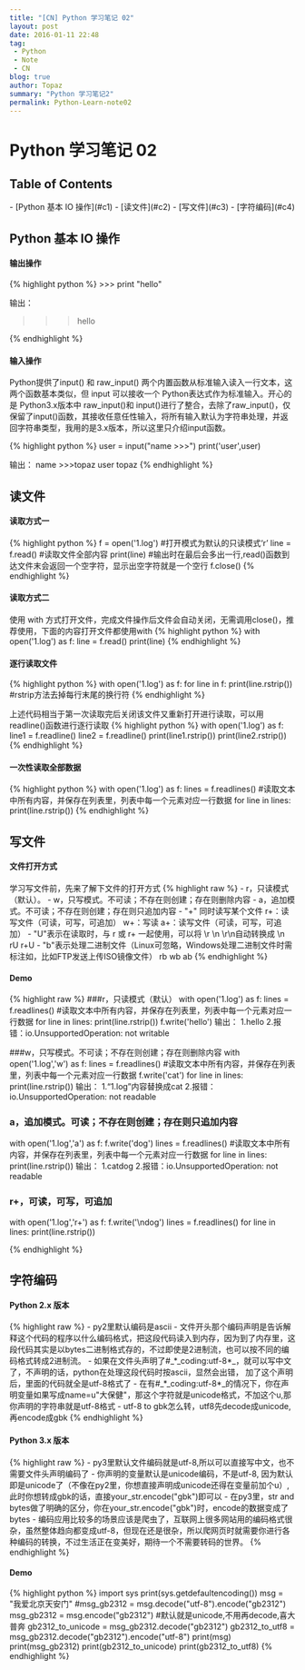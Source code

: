 ```yaml
---
title: "[CN] Python 学习笔记 02"
layout: post
date: 2016-01-11 22:48
tag:
 - Python
 - Note
 - CN
blog: true
author: Topaz
summary: "Python 学习笔记2"
permalink: Python-Learn-note02
---
```


<h1 class="title"> Python 学习笔记 02 </h1>

<h2> Table of Contents </h2>
- [Python 基本 IO 操作](#c1)
- [读文件](#c2)
- [写文件](#c3)
- [字符编码](#c4)

<h2 id="c1">Python 基本 IO 操作</h2>
<h4>输出操作</h4>
{% highlight python %}
>>> print "hello"

输出：
>>> hello

{% endhighlight %}

<h4>输入操作</h4>
Python提供了input() 和 raw_input() 两个内置函数从标准输入读入一行文本，这两个函数基本类似，但 input 可以接收一个 Python表达式作为标准输入。开心的是 Python3.x版本中 raw_input()和 input()进行了整合，去除了raw_input()，仅保留了input()函数，其接收任意任性输入，将所有输入默认为字符串处理，并返回字符串类型，我用的是3.x版本，所以这里只介绍input函数。

{% highlight python %}
user = input("name >>>")
print('user',user)

输出：
name >>>topaz
user topaz
{% endhighlight %}

<h2 id="c2">读文件</h2>
<h4>读取方式一</h4>
{% highlight python %}
f = open('1.log')  #打开模式为默认的只读模式‘r’
line = f.read()		#读取文件全部内容
print(line)			#输出时在最后会多出一行,read()函数到达文件末会返回一个空字符，显示出空字符就是一个空行
f.close()
{% endhighlight %}

<h4>读取方式二</h4>
使用 with 方式打开文件，完成文件操作后文件会自动关闭，无需调用close()，推荐使用，下面的内容打开文件都使用with
{% highlight python %}
with open('1.log') as f:
    line = f.read()
    print(line)
{% endhighlight %}

<h4>逐行读取文件</h4>
{% highlight python %}
with open('1.log') as f:
    for line in f:
        print(line.rstrip())	#rstrip方法去掉每行末尾的换行符
{% endhighlight %}

上述代码相当于第一次读取完后关闭该文件又重新打开进行读取，可以用readline()函数进行逐行读取
{% highlight python %}
with open('1.log') as f:
    line1 = f.readline()
    line2 = f.readline()
    print(line1.rstrip())
    print(line2.rstrip())
{% endhighlight %}

<h4>一次性读取全部数据</h4>
{% highlight python %}
with open('1.log') as f:
    lines = f.readlines() #读取文本中所有内容，并保存在列表里，列表中每一个元素对应一行数据
for line in lines:
    print(line.rstrip())
{% endhighlight %}


<h2 id="c3">写文件</h2>

<h4>文件打开方式</h4>
学习写文件前，先来了解下文件的打开方式
{% highlight raw %}
- r，只读模式（默认）。
- w，只写模式。不可读；不存在则创建；存在则删除内容
- a，追加模式。不可读；不存在则创建；存在则只追加内容
- "+" 同时读写某个文件
	r+：读写文件（可读，可写，可追加）
	w+：写读
	a+：读写文件（可读，可写，可追加）
- "U"表示在读取时，与 r 或 r+ 一起使用，可以将 \r \n \r\n自动转换成 \n
	rU
	r+U
- "b"表示处理二进制文件（Linux可忽略，Windows处理二进制文件时需标注如，比如FTP发送上传ISO镜像文件）
	rb
	wb
	ab
{% endhighlight %}

<h4>Demo</h4>
{% highlight raw %}
###r，只读模式（默认）
with open('1.log') as f:
    lines = f.readlines() #读取文本中所有内容，并保存在列表里，列表中每一个元素对应一行数据
    for line in lines:
   		print(line.rstrip())
    f.write('hello')
 输出：
 	1.hello
	2.报错：io.UnsupportedOperation: not writable

###w，只写模式。不可读；不存在则创建；存在则删除内容
with open('1.log','w') as f:
    lines = f.readlines() #读取文本中所有内容，并保存在列表里，列表中每一个元素对应一行数据
    f.write('cat')
for line in lines:
    print(line.rstrip())
输出：
	1.“1.log”内容替换成cat
	2.报错：io.UnsupportedOperation: not readable


### a，追加模式。可读；不存在则创建；存在则只追加内容

with open('1.log','a') as f:
    f.write('dog')
    lines = f.readlines() #读取文本中所有内容，并保存在列表里，列表中每一个元素对应一行数据
for line in lines:
    print(line.rstrip())
输出：
	1.catdog
	2.报错：io.UnsupportedOperation: not readable

### r+，可读，可写，可追加
with open('1.log','r+') as f:
    f.write('\ndog')
    lines = f.readlines()
for line in lines:
    print(line.rstrip())

{% endhighlight %}


<h2 id="c4">字符编码</h2>

<h4>Python 2.x 版本</h4>
{% highlight raw %}
- py2里默认编码是ascii
- 文件开头那个编码声明是告诉解释这个代码的程序以什么编码格式，把这段代码读入到内存，因为到了内存里，这段代码其实是以bytes二进制格式存的，不过即使是2进制流，也可以按不同的编码格式转成2进制流。
- 如果在文件头声明了#_*_coding:utf-8*_，就可以写中文了，不声明的话，python在处理这段代码时按ascii，显然会出错， 加了这个声明后，里面的代码就全是utf-8格式了
- 在有#_*_coding:utf-8*_的情况下，你在声明变量如果写成name=u"大保健"，那这个字符就是unicode格式，不加这个u,那你声明的字符串就是utf-8格式
- utf-8 to gbk怎么转，utf8先decode成unicode,再encode成gbk
{% endhighlight %}

<h4>Python 3.x 版本</h4>
{% highlight raw %}
- py3里默认文件编码就是utf-8,所以可以直接写中文，也不需要文件头声明编码了
- 你声明的变量默认是unicode编码，不是utf-8, 因为默认即是unicode了（不像在py2里，你想直接声明成unicode还得在变量前加个u）, 此时你想转成gbk的话，直接your_str.encode("gbk")即可以
- 在py3里，str and bytes做了明确的区分，你在your_str.encode("gbk")时，encode的数据变成了bytes
- 编码应用比较多的场景应该是爬虫了，互联网上很多网站用的编码格式很杂，虽然整体趋向都变成utf-8，但现在还是很杂，所以爬网页时就需要你进行各种编码的转换，不过生活正在变美好，期待一个不需要转码的世界。
{% endhighlight %}

<h4>Demo</h4>
{% highlight python %}
import sys
print(sys.getdefaultencoding())
msg = "我爱北京天安门"
#msg_gb2312 = msg.decode("utf-8").encode("gb2312")
msg_gb2312 = msg.encode("gb2312") #默认就是unicode,不用再decode,喜大普奔
gb2312_to_unicode = msg_gb2312.decode("gb2312")
gb2312_to_utf8 = msg_gb2312.decode("gb2312").encode("utf-8")
print(msg)
print(msg_gb2312)
print(gb2312_to_unicode)
print(gb2312_to_utf8)
{% endhighlight %}
